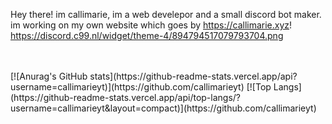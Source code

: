 
Hey there! im callimarie, im a web develepor and a small discord bot maker. im working on my own website which goes by https://callimarie.xyz!
https://discord.c99.nl/widget/theme-4/894794517079793704.png

<br>
<br>
[![Anurag's GitHub stats](https://github-readme-stats.vercel.app/api?username=callimarieyt)](https://github.com/callimarieyt)
[![Top Langs](https://github-readme-stats.vercel.app/api/top-langs/?username=callimarieyt&layout=compact)](https://github.com/callimarieyt)



